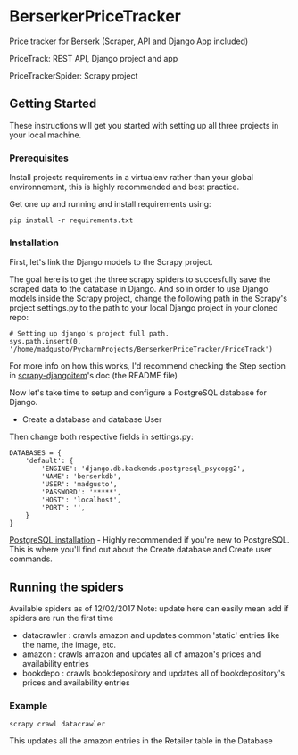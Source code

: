 # BerserkerPriceTracker
Price tracker for Berserk (Scraper, API and Django App included)

PriceTrack: REST API, Django project and app

PriceTrackerSpider: Scrapy project

## Getting Started

These instructions will get you started with setting up all three projects in your local machine. 

### Prerequisites

Install projects requirements in a virtualenv rather than your global environnement, this is highly recommended and best practice.

Get one up and running and install requirements using:

```
pip install -r requirements.txt
```

### Installation

First, let's link the Django models to the Scrapy project.

The goal here is to get the three scrapy spiders to succesfully save the scraped data to the database in Django.
And so in order to use Django models inside the Scrapy project, change the following path in the Scrapy's project settings.py to the path to your local Django project in your cloned repo: 
```
# Setting up django's project full path.
sys.path.insert(0, '/home/madgusto/PycharmProjects/BerserkerPriceTracker/PriceTrack')
```

For more info on how this works, I'd recommend checking the Step section in [scrapy-djangoitem](https://github.com/scrapy-plugins/scrapy-djangoitem)'s doc (the README file)

Now let's take time to setup and configure a PostgreSQL database for Django. 

* Create a database and database User

Then change both respective fields in settings.py: 

```
DATABASES = {
    'default': {
        'ENGINE': 'django.db.backends.postgresql_psycopg2',
        'NAME': 'berserkdb',
        'USER': 'madgusto',
        'PASSWORD': '*****',
        'HOST': 'localhost',
        'PORT': '',
    }
}
```

[PostgreSQL installation](https://www.digitalocean.com/community/tutorials/how-to-use-postgresql-with-your-django-application-on-ubuntu-14-04) - Highly recommended if you're new to PostgreSQL. This is where you'll find out about the Create database and Create user commands.

## Running the spiders

Available spiders as of 12/02/2017 
Note: update here can easily mean add if spiders are run the first time
* datacrawler :  crawls amazon and updates common 'static' entries like the name, the image, etc.
* amazon : crawls amazon and updates all of amazon's prices and availability entries 
* bookdepo : crawls bookdepository and updates all of bookdepository's prices and availability entries 

### Example
```
scrapy crawl datacrawler
```

This updates all the amazon entries in the Retailer table in the Database
